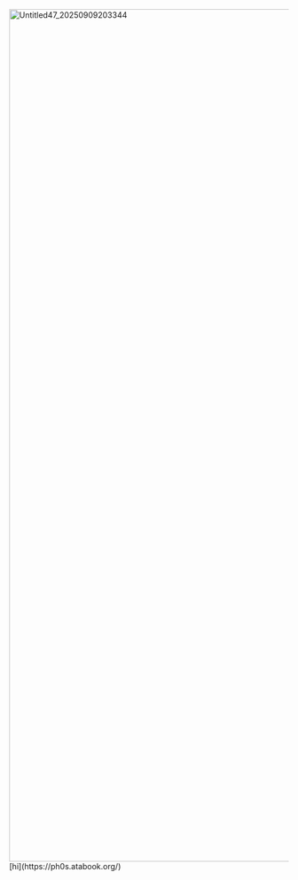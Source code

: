 
<img width="2048" height="1536" alt="Untitled47_20250909203344" src="https://github.com/user-attachments/assets/5f59cc9b-8db8-456c-8c1b-ab423002bade" />
[hi](https://ph0s.atabook.org/)
